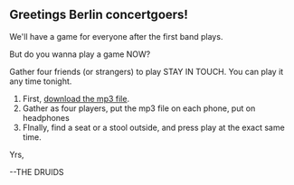 ## Greetings Berlin concertgoers!

We'll have a game for everyone after the first band plays.

But do you wanna play a game NOW?

Gather four friends (or strangers) to play STAY IN TOUCH. You can play it any time tonight.

1. First, [download the mp3 file](events/lights-out/stay-in-touch.mp3). 
2. Gather as four players, put the mp3 file on each phone, put on headphones
3. FInally, find a seat or a stool outside, and press play at the exact same time.

Yrs,

--THE DRUIDS
